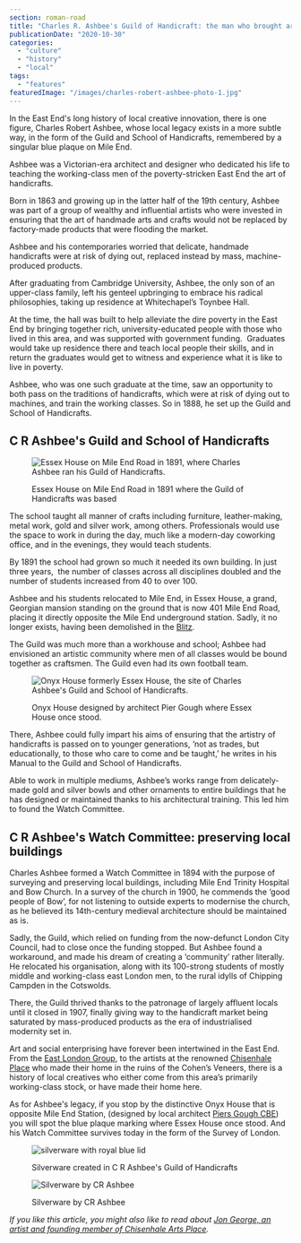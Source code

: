 ```yaml
---
section: roman-road
title: "Charles R. Ashbee's Guild of Handicraft: the man who brought arts and crafts to the East End"
publicationDate: "2020-10-30"
categories: 
  - "culture"
  - "history"
  - "local"
tags: 
  - "features"
featuredImage: "/images/charles-robert-ashbee-photo-1.jpg"
---
```


In the East End's long history of local creative innovation, there is one figure, Charles Robert Ashbee, whose local legacy exists in a more subtle way, in the form of the Guild and School of Handicrafts, remembered by a singular blue plaque on Mile End. 

Ashbee was a Victorian-era architect and designer who dedicated his life to teaching the working-class men of the poverty-stricken East End the art of handicrafts.  

Born in 1863 and growing up in the latter half of the 19th century, Ashbee was part of a group of wealthy and influential artists who were invested in ensuring that the art of handmade arts and crafts would not be replaced by factory-made products that were flooding the market. 

Ashbee and his contemporaries worried that delicate, handmade handicrafts were at risk of dying out, replaced instead by mass, machine-produced products. 

After graduating from Cambridge University, Ashbee, the only son of an upper-class family, left his genteel upbringing to embrace his radical philosophies, taking up residence at Whitechapel’s Toynbee Hall. 

At the time, the hall was built to help alleviate the dire poverty in the East End by bringing together rich, university-educated people with those who lived in this area, and was supported with government funding.  Graduates would take up residence there and teach local people their skills, and in return the graduates would get to witness and experience what it is like to live in poverty. 

Ashbee, who was one such graduate at the time, saw an opportunity to both pass on the traditions of handicrafts, which were at risk of dying out to machines, and train the working classes. So in 1888, he set up the Guild and School of Handicrafts. 

## C R Ashbee's Guild and School of Handicrafts

<figure>

![Essex House on Mile End Road in 1891, where Charles Ashbee ran his Guild of Handicrafts.](/images/Essex-house-Mile-End-Road-1891-Charles-Ashbee-Guild-Handicraft-School.jpg)

<figcaption>

Essex House on Mile End Road in 1891 where the Guild of Handicrafts was based

</figcaption>

</figure>

The school taught all manner of crafts including furniture, leather-making, metal work, gold and silver work, among others. Professionals would use the space to work in during the day, much like a modern-day coworking office, and in the evenings, they would teach students. 

By 1891 the school had grown so much it needed its own building. In just three years,  the number of classes across all disciplines doubled and the number of students increased from 40 to over 100.

Ashbee and his students relocated to Mile End, in Essex House, a grand, Georgian mansion standing on the ground that is now 401 Mile End Road, placing it directly opposite the Mile End underground station. Sadly, it no longer exists, having been demolished in the [Blitz](https://romanroadlondon.com/bow-bethnal-green-blitz-deaths/). 

The Guild was much more than a workhouse and school; Ashbee had envisioned an artistic community where men of all classes would be bound together as craftsmen. The Guild even had its own football team. 

<figure>

![Onyx House formerly Essex House, the site of Charles Ashbee's Guild and School of Handicrafts.](/images/Onyx-House-formerly-Essex-House-1024x768.jpeg)

<figcaption>

Onyx House designed by architect Pier Gough where Essex House once stood.

</figcaption>

</figure>

There, Ashbee could fully impart his aims of ensuring that the artistry of handicrafts is passed on to younger generations, ‘not as trades, but educationally, to those who care to come and be taught,’ he writes in his Manual to the Guild and School of Handicrafts. 

Able to work in multiple mediums, Ashbee’s works range from delicately-made gold and silver bowls and other ornaments to entire buildings that he has designed or maintained thanks to his architectural training. This led him to found the Watch Committee. 

## C R Ashbee's Watch Committee: preserving local buildings

Charles Ashbee formed a Watch Committee in 1894 with the purpose of surveying and preserving local buildings, including Mile End Trinity Hospital and Bow Church. In a survey of the church in 1900, he commends the ‘good people of Bow’, for not listening to outside experts to modernise the church, as he believed its 14th-century medieval architecture should be maintained as is. 

Sadly, the Guild, which relied on funding from the now-defunct London City Council, had to close once the funding stopped. But Ashbee found a workaround, and made his dream of creating a ‘community’ rather literally. He relocated his organisation, along with its 100-strong students of mostly middle and working-class east London men, to the rural idylls of Chipping Campden in the Cotswolds. 

There, the Guild thrived thanks to the patronage of largely affluent locals until it closed in 1907, finally giving way to the handicraft market being saturated by mass-produced products as the era of industrialised modernity set in.

Art and social enterprising have forever been intertwined in the East End. From the [East London Group](https://romanroadlondon.com/east-london-group-artists-bow/), to the artists at the renowned [Chisenhale Place](https://romanroadlondon.com/chisenhale-art-place-bow/) who made their home in the ruins of the Cohen’s Veneers, there is a history of local creatives who either come from this area’s primarily working-class stock, or have made their home here. 

As for Ashbee's legacy, if you stop by the distinctive Onyx House that is opposite Mile End Station, (designed by local architect [Piers Gough CBE](https://romanroadlondon.com/piers-gough-architect-green-bridge-mile-end/)) you will spot the blue plaque marking where Essex House once stood. And his Watch Committee survives today in the form of the Survey of London. 

<figure>

![silverware with royal blue lid](/images/ashbee-silverware-2-1024x683.jpg)

<figcaption>

Silverware created in C R Ashbee's Guild of Handicrafts

</figcaption>

</figure>

<figure>

![Silverware by CR Ashbee](/images/ashbee-silverware-1-1024x683.jpg)

<figcaption>

Silverware by CR Ashbee

</figcaption>

</figure>

_If you like this article, you might also like to read about_ [_Jon George, an artist and founding member of Chisenhale Arts Place_](https://romanroadlondon.com/jon-george-artist-chisenhale-arts-founder/)_._
